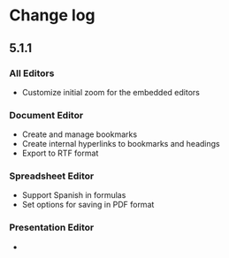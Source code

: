 # Change log
## 5.1.1
### All Editors
* Customize initial zoom for the embedded editors

### Document Editor
* Create and manage bookmarks
* Create internal hyperlinks to bookmarks and headings
* Export to RTF format

### Spreadsheet Editor
* Support Spanish in formulas
* Set options for saving in PDF format

### Presentation Editor
* 
